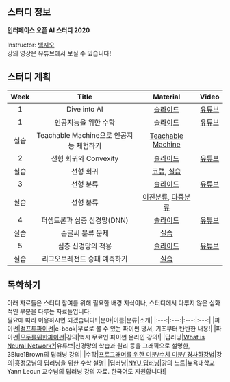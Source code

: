## 스터디 정보
**인터페이스 오픈 AI 스터디 2020**
<!--
- 스터디는 [Discord](https://discord.com/)를 이용하여 온라인으로 진행
	- 서버 참여하기: https://discord.gg/ePce2F
- 인터페이스 회원/비회원 관계없이 참여가능
-->
Instructor: [백지오](https://github.com/skyil7)   
강의 영상은 유튜브에서 보실 수 있습니다!

## 스터디 계획
|Week|Title|Material|Video|
|:---:|:---:|:---:|:---:|
|1|Dive into AI|[슬라이드](https://github.com/sejonginterface/Study_AI/blob/master/slides/1%EC%A3%BC%EC%B0%A8_1%EA%B0%95.pdf)|[유튜브](https://youtu.be/trpAbbBUm0M)|
|1|인공지능을 위한 수학|[슬라이드](https://github.com/sejonginterface/Study_AI/blob/master/slides/1%EC%A3%BC%EC%B0%A8_2%EA%B0%95.pdf)|[유튜브](https://youtu.be/BJ0GfyoFgZM)|
|실습|Teachable Machine으로 인공지능 체험하기|[Teachable Machine](https://teachablemachine.withgoogle.com/)||
|2|선형 회귀와 Convexity|[슬라이드](https://github.com/sejonginterface/Study_AI/blob/master/slides/2%EC%A3%BC%EC%B0%A8.pdf)|[유튜브](https://youtu.be/JZuVEoBB3XA)|
|실습|선형 회귀|[코랩](http://colab.research.google.com/), [실습](https://github.com/sejonginterface/Study_AI/blob/master/1.%EC%84%A0%ED%98%95%ED%9A%8C%EA%B7%80.ipynb)||
|3|선형 분류|[슬라이드](https://github.com/sejonginterface/Study_AI/blob/master/slides/3%EC%A3%BC%EC%B0%A8.pdf)|[유튜브](https://youtu.be/RvIf-POuZ4Y)|
|실습|선형 분류|[이진분류](https://github.com/sejonginterface/Study_AI/blob/master/2.%EC%9D%B4%EC%A7%84%20%EB%B6%84%EB%A5%98(%EB%A1%9C%EC%A7%80%EC%8A%A4%ED%8B%B1_%ED%9A%8C%EA%B7%80).ipynb), [다중분류](https://github.com/sejonginterface/Study_AI/blob/master/3.%EB%8B%A4%EC%A4%91%20%EB%B6%84%EB%A5%98%20(Multi-Class%20Classification).ipynb)||
|4|퍼셉트론과 심층 신경망(DNN)|[슬라이드](https://github.com/sejonginterface/Study_AI/blob/master/slides/4%EC%A3%BC%EC%B0%A8.pdf)|[유튜브](https://youtu.be/tqqU2n8cCpk)|
|실습|손글씨 분류 문제|[실습](https://github.com/sejonginterface/Study_AI/blob/master/4.%EC%8B%AC%EC%B8%B5%EC%8B%A0%EA%B2%BD%EB%A7%9D.ipynb)||
|5|심층 신경망의 적용|[슬라이드](https://github.com/sejonginterface/Study_AI/blob/master/slides/5%EC%A3%BC%EC%B0%A8.pdf)|[유튜브](https://youtu.be/uQoPrtL7Zos)|
|실습|리그오브레전드 승패 예측하기|[실습](https://github.com/sejonginterface/Study_AI/tree/master/%EB%A6%AC%EA%B7%B8%20%EC%98%A4%EB%B8%8C%20%EB%A0%88%EC%A0%84%EB%93%9C%20%EC%8A%B9%ED%8C%A8%20%EC%98%88%EC%B8%A1%ED%95%98%EA%B8%B0)||

## 독학하기
아래 자료들은 스터디 참여를 위해 필요한 배경 지식이나, 스터디에서 다루지 않은 심화적인 부분을 다루는 자료들입니다.   
필요에 따라 이용하시면 되겠습니다!
|분야|이름|분류|소개|
|:---:|:---:|:---:|:---:|
|파이썬|[점프투파이썬](https://wikidocs.net/book/1)|e-book|무료로 볼 수 있는 파이썬 명서, 기초부터 탄탄한 내용!|
|파이썬|[모두를위한파이썬](https://www.edwith.org/pythonforeverybody)|강의|역시 무료인 파이썬 온라인 강의!|
|딥러닝|[What is Neural Network?](https://www.youtube.com/watch?v=aircAruvnKk&list=PLZHQObOWTQDNU6R1_67000Dx_ZCJB-3pi)|유튜브|신경망의 학습과 원리 등을 그래픽으로 설명한, 3Blue1Brown의 딥러닝 강의|
|수학|[프로그래머를 위한 미분/수치 미분/ 경사하강법](https://www.youtube.com/watch?v=LwhK9HBEVAM&list=PLNfg4W25Tapy5hIBmFZgT5coii1HUX6BD&index=9)|강의|홍정모님의 딥러닝을 위한 수학 설명|
|딥러닝|[NYU 딥러닝](https://atcold.github.io/pytorch-Deep-Learning/ko/)|강의 노트|뉴욕대학교 Yann Lecun 교수님의 딥러닝 강의 자료. 한국어도 지원합니다!|
